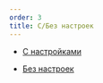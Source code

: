 ```yaml
---
order: 3
title: C/Без настроек
---
```


-  [С настройками](./../../../../../../upcoming-release/wysiwyg/concept/mark/new_article_1/inline-tooltip/_index.md)

-  [Без настроек](./../../../../../../upcoming-release/wysiwyg/concept/mark/new_article_1/new_article_0/_index.md)
